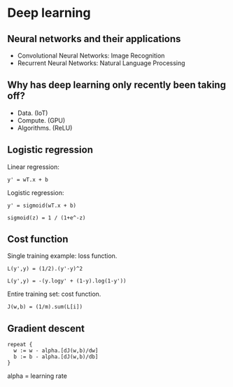# Deep learning
## Neural networks and their applications

- Convolutional Neural Networks: Image Recognition
- Recurrent Neural Networks: Natural Language Processing

## Why has deep learning only recently been taking off?

- Data. (IoT)
- Compute. (GPU)
- Algorithms. (ReLU)

## Logistic regression

Linear regression:

```
y' = wT.x + b
```

Logistic regression:

```
y' = sigmoid(wT.x + b)
```

```
sigmoid(z) = 1 / (1+e^-z)
```

## Cost function

Single training example: loss function.

```
L(y',y) = (1/2).(y'-y)^2
```

```
L(y',y) = -(y.logy' + (1-y).log(1-y'))
```

Entire training set: cost function.

```
J(w,b) = (1/m).sum(L[i])
```

## Gradient descent

```
repeat {
  w := w - alpha.[dJ(w,b)/dw]
  b := b - alpha.[dJ(w,b)/db]
}
```

alpha = learning rate


